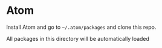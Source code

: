 # Atom

Install Atom and go to `~/.atom/packages` and clone this repo.

All packages in this directory will be automatically loaded
